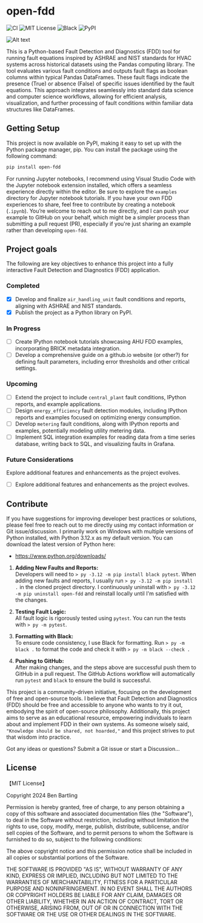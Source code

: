 # open-fdd

![CI](https://github.com/bbartling/open-fdd/actions/workflows/ci.yml/badge.svg?branch=master)
![MIT License](https://img.shields.io/badge/license-MIT-green.svg)
![Black](https://img.shields.io/badge/code%20style-black-000000.svg)
![PyPI](https://img.shields.io/pypi/v/open-fdd?color=blue&label=pypi%20version)


![Alt text](https://raw.githubusercontent.com/bbartling/open-fdd/master/open_fdd/air_handling_unit/images/plot_for_repo.png)


This is a Python-based Fault Detection and Diagnostics (FDD) tool for running fault equations inspired by ASHRAE and NIST standards for HVAC systems across historical datasets using the Pandas computing library. The tool evaluates various fault conditions and outputs fault flags as boolean columns within typical Pandas DataFrames. These fault flags indicate the presence (True) or absence (False) of specific issues identified by the fault equations. This approach integrates seamlessly into standard data science and computer science workflows, allowing for efficient analysis, visualization, and further processing of fault conditions within familiar data structures like DataFrames.


## Getting Setup
This project is now available on PyPI, making it easy to set up with the Python package manager, pip. You can install the package using the following command:

```bash
pip install open-fdd
```

For running Jupyter notebooks, I recommend using Visual Studio Code with the Jupyter notebook extension installed, which offers a seamless experience directly within the editor. Be sure to explore the `examples` directory for Jupyter notebook tutorials. If you have your own FDD experiences to share, feel free to contribute by creating a notebook (`.ipynb`). You’re welcome to reach out to me directly, and I can push your example to GitHub on your behalf, which might be a simpler process than submitting a pull request (PR), especially if you're just sharing an example rather than developing `open-fdd`.

## Project goals
The following are key objectives to enhance this project into a fully interactive Fault Detection and Diagnostics (FDD) application.

### Completed
 - [x] Develop and finalize `air_handling_unit` fault conditions and reports, aligning with ASHRAE and NIST standards.
 - [x] Publish the project as a Python library on PyPI.

### In Progress
 - [ ] Create IPython notebook tutorials showcasing AHU FDD examples, incorporating BRICK metadata integration.
 - [ ] Develop a comprehensive guide on a github.io website (or other?) for defining fault parameters, including error thresholds and other critical settings.

### Upcoming
 - [ ] Extend the project to include `central_plant` fault conditions, IPython reports, and example applications.
 - [ ] Design `energy_efficiency` fault detection modules, including IPython reports and examples focused on optimizing energy consumption.
 - [ ] Develop `metering` fault conditions, along with IPython reports and examples, potentially modeling utility metering data.
 - [ ] Implement SQL integration examples for reading data from a time series database, writing back to SQL, and visualizing faults in Grafana.

### Future Considerations
 Explore additional features and enhancements as the project evolves.
 - [ ] Explore additional features and enhancements as the project evolves.


## Contribute
If you have suggestions for improving developer best practices or solutions, please feel free to reach out to me directly using my contact information or Git issue/discussion. I primarily work on Windows with multiple versions of Python installed, with Python 3.12.x as my default version. You can download the latest version of Python here:
* https://www.python.org/downloads/

1. **Adding New Faults and Reports:**  
   Developers will need to `> py -3.12 -m pip install black pytest`. When adding new faults and reports, I usually run `> py -3.12 -m pip install .` in the cloned project directory. I continuously uninstall with `> py -3.12 -m pip uninstall open-fdd` and reinstall locally until I'm satisfied with the changes.

2. **Testing Fault Logic:**  
   All fault logic is rigorously tested using `pytest`. You can run the tests with `> py -m pytest`.

3. **Formatting with Black:**  
   To ensure code consistency, I use Black for formatting. Run `> py -m black .` to format the code and check it with `> py -m black --check .`

4. **Pushing to GitHub:**  
   After making changes, and the steps above are successful push them to GitHub in a pull request. The GitHub Actions workflow will automatically run `pytest` and `black` to ensure the build is successful.


This project is a community-driven initiative, focusing on the development of free and open-source tools. I believe that Fault Detection and Diagnostics (FDD) should be free and accessible to anyone who wants to try it out, embodying the spirit of open-source philosophy. Additionally, this project aims to serve as an educational resource, empowering individuals to learn about and implement FDD in their own systems. As someone wisely said, `"Knowledge should be shared, not hoarded,"` and this project strives to put that wisdom into practice.

Got any ideas or questions? Submit a Git issue or start a Discussion...

## License

【MIT License】

Copyright 2024 Ben Bartling

Permission is hereby granted, free of charge, to any person obtaining a copy of this software and associated documentation files (the "Software"), to deal in the Software without restriction, including without limitation the rights to use, copy, modify, merge, publish, distribute, sublicense, and/or sell copies of the Software, and to permit persons to whom the Software is furnished to do so, subject to the following conditions:

The above copyright notice and this permission notice shall be included in all copies or substantial portions of the Software.

THE SOFTWARE IS PROVIDED "AS IS", WITHOUT WARRANTY OF ANY KIND, EXPRESS OR IMPLIED, INCLUDING BUT NOT LIMITED TO THE WARRANTIES OF MERCHANTABILITY, FITNESS FOR A PARTICULAR PURPOSE AND NONINFRINGEMENT. IN NO EVENT SHALL THE AUTHORS OR COPYRIGHT HOLDERS BE LIABLE FOR ANY CLAIM, DAMAGES OR OTHER LIABILITY, WHETHER IN AN ACTION OF CONTRACT, TORT OR OTHERWISE, ARISING FROM, OUT OF OR IN CONNECTION WITH THE SOFTWARE OR THE USE OR OTHER DEALINGS IN THE SOFTWARE.
